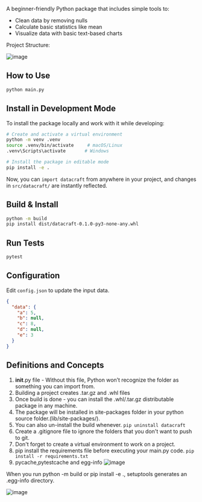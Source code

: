 A beginner-friendly Python package that includes simple tools to:
- Clean data by removing nulls
- Calculate basic statistics like mean
- Visualize data with basic text-based charts

Project Structure:

![image](https://github.com/user-attachments/assets/c6777c53-92b7-454f-a522-9060c280092b)

## How to Use

```bash
python main.py
```

## Install in Development Mode

To install the package locally and work with it while developing:

```bash
# Create and activate a virtual environment
python -m venv .venv
source .venv/bin/activate     # macOS/Linux
.venv\Scripts\activate       # Windows

# Install the package in editable mode
pip install -e .
```

Now, you can `import datacraft` from anywhere in your project, and changes in `src/datacraft/` are instantly reflected.

## Build & Install
```bash
python -m build
pip install dist/datacraft-0.1.0-py3-none-any.whl
```

## Run Tests
```bash
pytest
```

## Configuration
Edit `config.json` to update the input data.
```json
{
  "data": {
    "a": 5,
    "b": null,
    "c": 8,
    "d": null,
    "e": 3
  }
}
```

## Definitions and Concepts

1. __init__.py file - Without this file, Python won’t recognize the folder as something you can import from.
2. Building a project creates .tar.gz and .whl files
3. Once build is done - you can install the .whl/.tar.gz distributable package in any machine.
4. The package will be installed in site-packages folder in your python source folder.(lib/site-packages/).
5. You can also un-install the build whenever.
`pip uninstall datacraft`
6. Create a .gitignore file to ignore the folders that you don't want to push to git.
7. Don't forget to create a virtual environment to work on a project.
8. pip install the requirements file before executing your main.py code.
`pip install -r requirements.txt` 
9.  pycache,pytestcache and egg-info
![image](https://github.com/user-attachments/assets/b18fc0ac-d0a0-4c63-8ec3-998b0cac4d7c)

When you run python -m build or pip install -e ., setuptools generates an .egg-info directory.

![image](https://github.com/user-attachments/assets/34857e87-c5e7-4c75-9278-45aec2ef759c)



 
